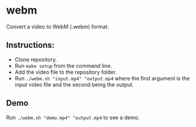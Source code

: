 # webm
Convert a video to WebM (.webm) format.

## Instructions:
- Clone repository.
- Run `make setup` from the command line.
- Add the video file to the repository folder.
- Run `./webm.sh "input.mp4" "output.mp4` where the first argument is the input video file and the second being the output. 

## Demo
Run `./webm.sh "demo.mp4" "output.mp4` to see a demo.